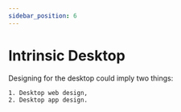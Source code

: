 ```yaml
---
sidebar_position: 6
---
```


# Intrinsic Desktop

Designing for the desktop could imply two things:

    1. Desktop web design,
    2. Desktop app design.


